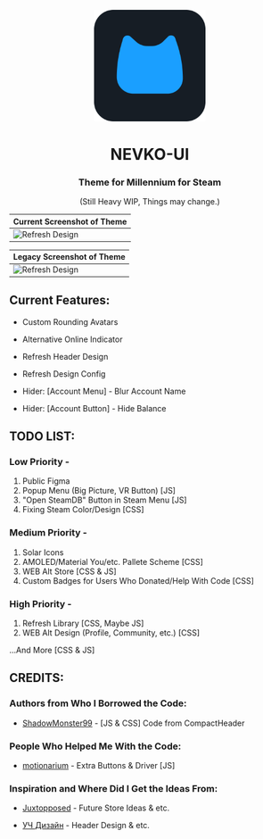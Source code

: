 <p align="center">
    <a href="https://github.com/dotFelixan/NEVKO-UI/">
        <picture>
          <img src="github/logo/newnevkologo.png" alt="nevkologo" width="200">
        </picture>
    </a>
</p>

<div align="center">

# NEVKO-UI
### Theme for Millennium for Steam

(Still Heavy WIP, Things may change.)

 | Current Screenshot of Theme |
| ------------------- | 
| ![Refresh Design](https://github.com/dotFelixan/NEVKO-UI/blob/main/github/screenshots/rewritescreen1.png) |

 | Legacy Screenshot of Theme |
| ------------------- | 
| ![Refresh Design](https://github.com/dotFelixan/NEVKO-UI/blob/main/github/screenshots/newscreenshot3.png) |

</div>

## Current Features:

* Custom Rounding Avatars

* Alternative Online Indicator

* Refresh Header Design

* Refresh Design Config

* Hider: [Account Menu] - Blur Account Name
* Hider: [Account Button] - Hide Balance
 
## TODO LIST:
### Low Priority -

 1. Public Figma
 2. Popup Menu (Big Picture, VR Button) [JS] 
 3. "Open SteamDB" Button in Steam Menu [JS]
 4. Fixing Steam Color/Design [CSS]

### Medium Priority -

 1. Solar Icons
 2. AMOLED/Material You/etc. Pallete Scheme [CSS]
 3. WEB Alt Store [CSS & JS]
 4. Custom Badges for Users Who Donated/Help With Code [CSS]

### High Priority -

 1. Refresh Library [CSS, Maybe JS]
 2. WEB Alt Design (Profile, Community, etc.) [CSS]
 
...And More [CSS & JS]

## CREDITS:
### Authors from Who I Borrowed the Code:

* [ShadowMonster99](https://github.com/shdwmtr) - [JS & CSS] Code from CompactHeader

### People Who Helped Me With the Code:

* [motionarium](https://github.com/motionarium) - Extra Buttons & Driver [JS]

### Inspiration and Where Did I Get the Ideas From:

* [Juxtopposed](https://youtu.be/cDY2p1CTkPo) - Future Store Ideas & etc.

* [УЧ Дизайн](https://youtu.be/k0YCMI2ntjE) - Header Design & etc.
